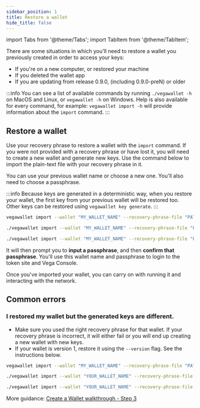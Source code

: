 ```yaml
---
sidebar_position: 1
title: Restore a wallet
hide_title: false
---
```


import Tabs from '@theme/Tabs';
import TabItem from '@theme/TabItem';

There are some situations in which you'll need to restore a wallet you previously created in order to access your keys:
* If you're on a new computer, or restored your machine
* If you deleted the wallet app
* If you are updating from release 0.9.0, (including 0.9.0-preN) or older

:::info
You can see a list of available commands by running `./vegawallet -h` on MacOS and Linux, or `vegawallet -h` on Windows. Help is also available for every command, for example: `vegawallet import -h` will provide information about the `import` command.
:::

## Restore a wallet

Use your recovery phrase to restore a wallet with the `import` command. If you were not provided with a recovery phrase or have lost it, you will need to create a new wallet and generate new keys. Use the command below to import the plain-text file with your recovery phrase in it.

You can use your previous wallet name or choose a new one. You'll also need to choose a passphrase.

:::info
Because keys are generated in a deterministic way, when you restore your wallet, the first key from your previous wallet will be restored too. Other keys can be restored using `vegawallet key generate`.
:::

<Tabs groupId="operating-systems">
<TabItem value="windows" label="Windows">

```bash
vegawallet import --wallet "MY_WALLET_NAME" --recovery-phrase-file "PATH_TO_MY_RECOVERY-PHRASE"
```
</TabItem>
<TabItem value="mac" label="MacOS">

```bash
./vegawallet import --wallet "MY_WALLET_NAME" --recovery-phrase-file "PATH_TO_MY_RECOVERY_PHRASE"
```
</TabItem>
<TabItem value="linux" label="Linux">

```bash
./vegawallet import --wallet "MY_WALLET_NAME" --recovery-phrase-file "PATH_TO_MY_RECOVERY_PHRASE"
```
</TabItem>
</Tabs>

It will then prompt you to **input a passphrase**, and then **confirm that passphrase**. You'll use this wallet name and passphrase to login to the token site and Vega Console.

Once you've imported your wallet, you can carry on with running it and interacting with the network.

## Common errors

### I restored my wallet but the generated keys are different.
* Make sure you used the right recovery phrase for that wallet. If your recovery phrase is incorrect, it will either fail or you will end up creating a new wallet with new keys.
* If your wallet is version 1, restore it using the `--version` flag. See the instructions below.

<Tabs groupId="operating-systems">
<TabItem value="windows" label="Windows">

```bash
vegawallet import --wallet "MY_WALLET_NAME" --recovery-phrase-file "PATH_TO_MY_RECOVERY-PHRASE" --version 1
```
</TabItem>
<TabItem value="mac" label="MacOS">

```bash
./vegawallet import --wallet "YOUR_WALLET_NAME" --recovery-phrase-file "PATH_TO_MY_RECOVERY_PHRASE" --version 1
```
</TabItem>
<TabItem value="linux" label="Linux">

```bash
./vegawallet import --wallet "YOUR_WALLET_NAME" --recovery-phrase-file "PATH_TO_MY_RECOVERY_PHRASE" --version 1
```
</TabItem>
</Tabs>


More guidance: [Create a Wallet walkthrough - Step 3](../create-wallet#3-choose-a-network)
